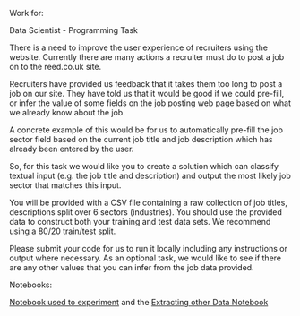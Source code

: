 Work for: 

Data Scientist - Programming Task

There is a need to improve the user experience of recruiters using the website. Currently there are many actions a recruiter must do to post a job on to the reed.co.uk site.

Recruiters have provided us feedback that it takes them too long to post a job on our site. They have told us that it would be good if we could pre-fill, or infer the value of some fields on the job posting web page based on what we already know about the job.

A concrete example of this would be for us to automatically pre-fill the job sector field based on the current job title and job description which has already been entered by the user.

So, for this task we would like you to create a solution which can classify textual input (e.g. the job title and description) and output the most likely job sector that matches this input.

You will be provided with a CSV file containing a raw collection of job titles, descriptions split over 6 sectors (industries). You should use the provided data to construct both your training and test data sets. We recommend using a 80/20 train/test split.

Please submit your code for us to run it locally including any instructions or output where necessary.
As an optional task, we would like to see if there are any other values that you can infer from the job data provided.

Notebooks:

[Notebook used to experiment](/research/Job%20Category%20Classifier.ipynb) and the [Extracting other Data Notebook](/research/Extracting%20other%20Data.ipynb)
